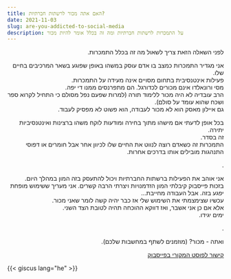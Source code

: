 ```yaml
---
title: האם אתה מכור לרשתות חברתיות?
date: 2021-11-03
slug: are-you-addicted-to-social-media
description: על התמכרות לרשתות חברתיות ומה זה בכלל אומר להיות מכור
---
```

<div dir="rtl">

לפני השאלה הזאת צריך לשאול מה זה בכלל התמכרות.
  
אני מגדיר התמכרות כמצב בו אדם עוסק במשהו באופן שפוגע בשאר המרכיבים בחיים שלו.  
פעילות אינטנסיבית בתחום מסויים אינה מעידה על התמכרות.  
מסי ורונאלדו אינם מכורים לכדורגל. הם מתפרנסים ממנו די יפה.  
הרב עובדיה לא היה מכור ללימוד תורה (למרות שפעם נפל מסולם כי התחיל לקרוא ספר ושכח שהוא עומד על סולם).  
גם איילון מאסק הוא לא מכור לעבודה, הוא פשוט לא מפסיק לעבוד.

בכל אופן לדעתי אם מישהו מתוך בחירה ומודעות לוקח משהו ברצינות ואינטנסיביות יתירה.  
זה בסדר.  
התמכרות זה כשאדם רוצה לנווט את החיים שלו לכיוון אחר אבל חומרים או דפוסי התנהגות מובילים אותו בדרכים אחרות.

.

אני אוהב את הפעילות ברשתות החברתיות ויכול להתעסק בזה המון במהלך היום.  
בזכות פייסבוק קיבלתי המון הזדמנויות ויצרתי הרבה קשרים. אני מעריך ששימוש מופחת יפגע בזה. אבל העבודה מחייבת...  
עכשיו שצימצמתי את השימוש שלי אז כבר יהיה קשה לומר שאני מכור.  
אלא אם כן אני אשבר, ואז דווקא ההוכחה תהיה לטובת הצד השני.  
ימים יגידו.

.

ואתה - מכור?
(מוזמנים לשתף במחשבות שלכם).

<a target="_blank" href="https://www.facebook.com/urielofir86/posts/2045396042314170">
קישור לפוסט המקורי בפייסבוק
</a>
</div>


{{< giscus lang="he" >}}